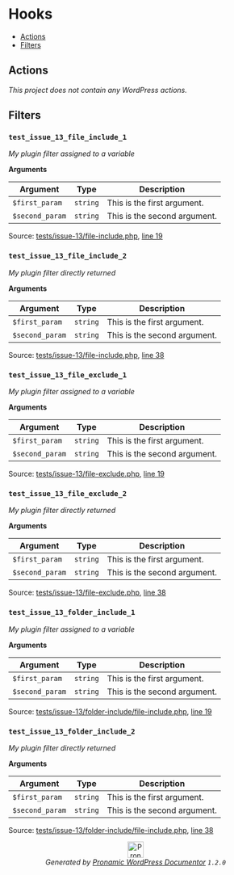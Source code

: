 # Hooks

- [Actions](#actions)
- [Filters](#filters)

## Actions

*This project does not contain any WordPress actions.*

## Filters

### `test_issue_13_file_include_1`

*My plugin filter assigned to a variable*

**Arguments**

Argument | Type | Description
-------- | ---- | -----------
`$first_param` | `string` | This is the first argument.
`$second_param` | `string` | This is the second argument.

Source: [tests/issue-13/file-include.php](file-include.php), [line 19](file-include.php#L19-L25)

### `test_issue_13_file_include_2`

*My plugin filter directly returned*

**Arguments**

Argument | Type | Description
-------- | ---- | -----------
`$first_param` | `string` | This is the first argument.
`$second_param` | `string` | This is the second argument.

Source: [tests/issue-13/file-include.php](file-include.php), [line 38](file-include.php#L38-L44)

### `test_issue_13_file_exclude_1`

*My plugin filter assigned to a variable*

**Arguments**

Argument | Type | Description
-------- | ---- | -----------
`$first_param` | `string` | This is the first argument.
`$second_param` | `string` | This is the second argument.

Source: [tests/issue-13/file-exclude.php](file-exclude.php), [line 19](file-exclude.php#L19-L25)

### `test_issue_13_file_exclude_2`

*My plugin filter directly returned*

**Arguments**

Argument | Type | Description
-------- | ---- | -----------
`$first_param` | `string` | This is the first argument.
`$second_param` | `string` | This is the second argument.

Source: [tests/issue-13/file-exclude.php](file-exclude.php), [line 38](file-exclude.php#L38-L44)

### `test_issue_13_folder_include_1`

*My plugin filter assigned to a variable*

**Arguments**

Argument | Type | Description
-------- | ---- | -----------
`$first_param` | `string` | This is the first argument.
`$second_param` | `string` | This is the second argument.

Source: [tests/issue-13/folder-include/file-include.php](folder-include/file-include.php), [line 19](folder-include/file-include.php#L19-L25)

### `test_issue_13_folder_include_2`

*My plugin filter directly returned*

**Arguments**

Argument | Type | Description
-------- | ---- | -----------
`$first_param` | `string` | This is the first argument.
`$second_param` | `string` | This is the second argument.

Source: [tests/issue-13/folder-include/file-include.php](folder-include/file-include.php), [line 38](folder-include/file-include.php#L38-L44)


<p align="center"><a href="https://github.com/pronamic/wp-documentor"><img src="https://cdn.jsdelivr.net/gh/pronamic/wp-documentor@main/logos/pronamic-wp-documentor.svgo-min.svg" alt="Pronamic WordPress Documentor" width="32" height="32"></a><br><em>Generated by <a href="https://github.com/pronamic/wp-documentor">Pronamic WordPress Documentor</a> <code>1.2.0</code></em><p>

